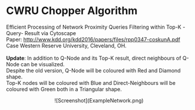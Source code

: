 # CWRU Chopper Algorithm

Efficient Processing of Network Proximity Queries Filtering within Top-K -Query- Result via Cytoscape <br />
Paper: http://www.kdd.org/kdd2016/papers/files/rpp0347-coskunA.pdf <br />
Case Western Reserve University, Cleveland, OH. <br />
<br />
**Update**: In addition to Q-Node and its Top-K result, direct neighbours of Q-Node can be visualized. <br />
Despite the old version, Q-Node will be coloured with Red and Diamond shape. <br />
Top-K nodes will be coloured with Blue and Direct-Neighbours will be coloured with Green both in a Triangular shape. <br />

<p align="center">
![Screenshot](ExampleNetwork.png)
</p>
